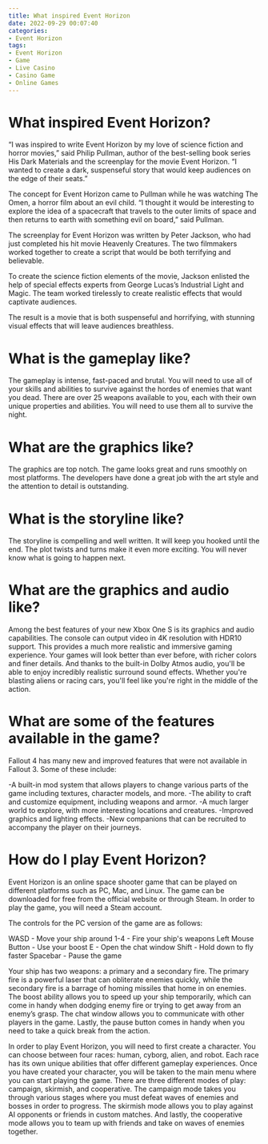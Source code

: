```yaml
---
title: What inspired Event Horizon
date: 2022-09-29 00:07:40
categories:
- Event Horizon
tags:
- Event Horizon
- Game
- Live Casino
- Casino Game
- Online Games
---
```



#  What inspired Event Horizon?

“I was inspired to write Event Horizon by my love of science fiction and horror movies,” said Philip Pullman, author of the best-selling book series His Dark Materials and the screenplay for the movie Event Horizon. “I wanted to create a dark, suspenseful story that would keep audiences on the edge of their seats.”

The concept for Event Horizon came to Pullman while he was watching The Omen, a horror film about an evil child. “I thought it would be interesting to explore the idea of a spacecraft that travels to the outer limits of space and then returns to earth with something evil on board,” said Pullman.

The screenplay for Event Horizon was written by Peter Jackson, who had just completed his hit movie Heavenly Creatures. The two filmmakers worked together to create a script that would be both terrifying and believable.

To create the science fiction elements of the movie, Jackson enlisted the help of special effects experts from George Lucas’s Industrial Light and Magic. The team worked tirelessly to create realistic effects that would captivate audiences.

The result is a movie that is both suspenseful and horrifying, with stunning visual effects that will leave audiences breathless.

#  What is the gameplay like?

The gameplay is intense, fast-paced and brutal. You will need to use all of your skills and abilities to survive against the hordes of enemies that want you dead. There are over 25 weapons available to you, each with their own unique properties and abilities. You will need to use them all to survive the night.

# What are the graphics like?

The graphics are top notch. The game looks great and runs smoothly on most platforms. The developers have done a great job with the art style and the attention to detail is outstanding.

# What is the storyline like?

The storyline is compelling and well written. It will keep you hooked until the end. The plot twists and turns make it even more exciting. You will never know what is going to happen next.

#  What are the graphics and audio like?

Among the best features of your new Xbox One S is its graphics and audio capabilities. The console can output video in 4K resolution with HDR10 support. This provides a much more realistic and immersive gaming experience. Your games will look better than ever before, with richer colors and finer details. And thanks to the built-in Dolby Atmos audio, you'll be able to enjoy incredibly realistic surround sound effects. Whether you're blasting aliens or racing cars, you'll feel like you're right in the middle of the action.

#  What are some of the features available in the game?

Fallout 4 has many new and improved features that were not available in Fallout 3. Some of these include:

-A built-in mod system that allows players to change various parts of the game including textures, character models, and more.
-The ability to craft and customize equipment, including weapons and armor.
-A much larger world to explore, with more interesting locations and creatures.
-Improved graphics and lighting effects.
-New companions that can be recruited to accompany the player on their journeys.

#  How do I play Event Horizon?

Event Horizon is an online space shooter game that can be played on different platforms such as PC, Mac, and Linux. The game can be downloaded for free from the official website or through Steam. In order to play the game, you will need a Steam account.

The controls for the PC version of the game are as follows:

WASD - Move your ship around
1-4 - Fire your ship's weapons
Left Mouse Button - Use your boost
E - Open the chat window
Shift - Hold down to fly faster
Spacebar - Pause the game

Your ship has two weapons: a primary and a secondary fire. The primary fire is a powerful laser that can obliterate enemies quickly, while the secondary fire is a barrage of homing missiles that home in on enemies. The boost ability allows you to speed up your ship temporarily, which can come in handy when dodging enemy fire or trying to get away from an enemy’s grasp. The chat window allows you to communicate with other players in the game. Lastly, the pause button comes in handy when you need to take a quick break from the action.

In order to play Event Horizon, you will need to first create a character. You can choose between four races: human, cyborg, alien, and robot. Each race has its own unique abilities that offer different gameplay experiences. Once you have created your character, you will be taken to the main menu where you can start playing the game. There are three different modes of play: campaign, skirmish, and cooperative. The campaign mode takes you through various stages where you must defeat waves of enemies and bosses in order to progress. The skirmish mode allows you to play against AI opponents or friends in custom matches. And lastly, the cooperative mode allows you to team up with friends and take on waves of enemies together.